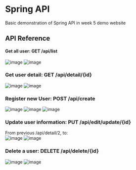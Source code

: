 # Spring API
Basic demonstration of Spring API in week 5 demo website

## API Reference

#### Get all user: GET  /api/list
![image](https://github.com/ducvg/Ki6/assets/117010800/57bd33f3-860b-47f8-aca6-e4a2de9d6e02)
![image](https://github.com/ducvg/Ki6/assets/117010800/57a75b4f-2782-40b6-939e-53fed71ffa65)

### Get user detail: GET  /api/detail/{id}
![image](https://github.com/ducvg/Ki6/assets/117010800/b1bd127d-f250-4301-8fac-32390c598438)
![image](https://github.com/ducvg/Ki6/assets/117010800/e96ce960-b6d0-4226-902c-91cecb33d8f6)

### Register new User:  POST  /api/create
![image](https://github.com/ducvg/Ki6/assets/117010800/edfa8389-34b7-4c42-a0ed-81a565d931d8)
![image](https://github.com/ducvg/Ki6/assets/117010800/8c0782d4-631d-485c-92b0-640dd46eb277)
![image](https://github.com/ducvg/Ki6/assets/117010800/68f527a1-f27d-443b-a907-bd4447a480d5)

### Update user information:  PUT /api/edit/update/{id}
From previous /api/detail/2, to:  <br>
![image](https://github.com/ducvg/Ki6/assets/117010800/237d6cb4-4859-4ccf-aaff-5d326e2dbdc2)
![image](https://github.com/ducvg/Ki6/assets/117010800/14040d91-059e-4853-9afa-60f5c41da94e)

### Delete a user:  DELETE /api/delete/{id}
![image](https://github.com/ducvg/Ki6/assets/117010800/baca73c3-46f3-4334-9945-c3413966ad17)
![image](https://github.com/ducvg/Ki6/assets/117010800/0ed3d9ba-a44b-4e0c-9d74-0ce5793582cc)





